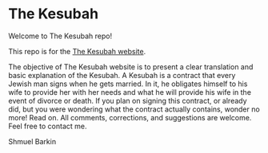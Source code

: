 # The Kesubah

Welcome to The Kesubah repo!

This repo is for the [The Kesubah website](https://thekesubah.com).

The objective of The Kesubah website is to present a clear translation and basic explanation of the Kesubah. A Kesubah is a contract that every Jewish man signs when he gets married. In it, he obligates himself to his wife to provide her with her needs and what he will provide his wife in the event of divorce or death. If you plan on signing this contract, or already did, but you were wondering what the contract actually contains, wonder no more! Read on.
All comments, corrections, and suggestions are welcome. Feel free to contact me.

Shmuel Barkin
